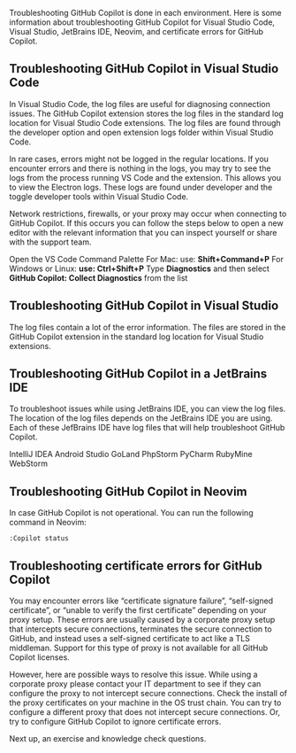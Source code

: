 Troubleshooting GitHub Copilot is done in each environment. Here is some information about troubleshooting GitHub Copilot for Visual Studio Code, Visual Studio, JetBrains IDE, Neovim, and certificate errors for GitHub Copilot.

## Troubleshooting GitHub Copilot in Visual Studio Code

In Visual Studio Code, the log files are useful for diagnosing connection issues. The GitHub Copilot extension stores the log files in the standard log location for Visual Studio Code extensions. The log files are found through the developer option and open extension logs folder within Visual Studio Code.

In rare cases, errors might not be logged in the regular locations. If you encounter errors and there is nothing in the logs, you may try to see the logs from the process running VS Code and the extension. This allows you to view the Electron logs. These logs are found under developer and the toggle developer tools within Visual Studio Code.

Network restrictions, firewalls, or your proxy may occur when connecting to GitHub Copilot. If this occurs you can follow the steps below to open a new editor with the relevant information that you can inspect yourself or share with the support team.

Open the VS Code Command Palette
For Mac: use: **Shift+Command+P**
For Windows or Linux: **use: Ctrl+Shift+P**
Type **Diagnostics** and then select **GitHub Copilot: Collect Diagnostics** from the list

## Troubleshooting GitHub Copilot in Visual Studio

The log files contain a lot of the error information. The files are stored in the GitHub Copilot extension in the standard log location for Visual Studio extensions.

## Troubleshooting GitHub Copilot in a JetBrains IDE

To troubleshoot issues while using JetBrains IDE, you can view the log files. The location of the log files depends on the JetBrains IDE you are using. Each of these JefBrains IDE have log files that will help troubleshoot GitHub Copilot.

IntelliJ IDEA
Android Studio
GoLand
PhpStorm
PyCharm
RubyMine
WebStorm

## Troubleshooting GitHub Copilot in Neovim

In case GitHub Copilot is not operational. You can run the following command in Neovim:

`:Copilot status`

## Troubleshooting certificate errors for GitHub Copilot

You may encounter errors like “certificate signature failure”, “self-signed certificate”, or “unable to verify the first certificate” depending on your proxy setup. These errors are usually caused by a corporate proxy setup that intercepts secure connections, terminates the secure connection to GitHub, and instead uses a self-signed certificate to act like a TLS middleman. Support for this type of proxy is not available for all GitHub Copilot licenses. 

However, here are possible ways to resolve this issue. While using a corporate proxy please contact your IT department to see if they can configure the proxy to not intercept secure connections. Check the install of the proxy certificates on your machine in the OS trust chain. You can try to configure a different proxy that does not intercept secure connections. Or, try to configure GitHub Copilot to ignore certificate errors.

Next up, an exercise and knowledge check questions.
